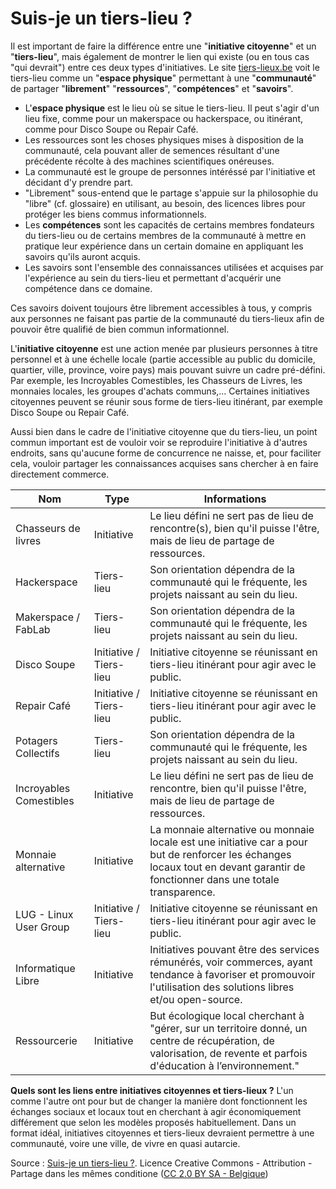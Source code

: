 # Suis-je un tiers-lieu ?

Il est important de faire la différence entre une "**initiative citoyenne**" et un "**tiers-lieu**", mais également de montrer le lien qui existe (ou en tous cas "qui devrait") entre ces deux types d'initiatives. Le site [tiers-lieux.be](http://www.tiers-lieux.be) voit le tiers-lieu comme un "**espace physique**" permettant à une "**communauté**" de partager "**librement**" "**ressources**", "**compétences**" et "**savoirs**".

* L'**espace physique** est le lieu où se situe le tiers-lieu. Il peut s'agir d'un lieu fixe, comme pour un makerspace ou hackerspace, ou itinérant, comme pour Disco Soupe ou Repair Café.
* Les ressources sont les choses physiques mises à disposition de la communauté, cela pouvant aller de semences résultant d'une précédente récolte à des machines scientifiques onéreuses.
* La communauté est le groupe de personnes intéréssé par l'initiative et décidant d'y prendre part.
* "Librement" sous-entend que le partage s'appuie sur la philosophie du "libre" (cf. glossaire) en utilisant, au besoin, des licences libres pour protéger les biens commus informationnels.
* Les **compétences** sont les capacités de certains membres fondateurs du tiers-lieu ou de certains membres de la communauté à mettre en pratique leur expérience dans un certain domaine en appliquant les savoirs qu'ils auront acquis.
* Les savoirs sont l'ensemble des connaissances utilisées et acquises par l'expérience au sein du tiers-lieu et permettant d'acquérir une compétence dans ce domaine.

Ces savoirs doivent toujours être librement accessibles à tous, y compris aux personnes ne faisant pas partie de la communauté du tiers-lieux afin de pouvoir être qualifié de bien commun informationnel.

L'**initiative citoyenne** est une action menée par plusieurs personnes à titre personnel et à une échelle locale (partie accessible au public du domicile, quartier, ville, province, voire pays) mais pouvant suivre un cadre pré-défini. Par exemple, les Incroyables Comestibles, les Chasseurs de Livres, les monnaies locales, les groupes d'achats communs,... Certaines initiatives citoyennes peuvent se réunir sous forme de tiers-lieu itinérant, par exemple Disco Soupe ou Repair Café.

Aussi bien dans le cadre de l'initiative citoyenne que du tiers-lieu, un point commun important est de vouloir voir se reproduire l'initiative à d'autres endroits, sans qu'aucune forme de concurrence ne naisse, et, pour faciliter cela, vouloir partager les connaissances acquises sans chercher à en faire directement commerce.


**Nom** | **Type** | **Informations**
------------ | ------------- | -------------
Chasseurs de livres | Initiative	| Le lieu défini ne sert pas de lieu de rencontre(s), bien qu'il puisse l'être, mais de lieu de partage de ressources.
Hackerspace |	Tiers-lieu |	Son orientation dépendra de la communauté qui le fréquente, les projets naissant au sein du lieu.
Makerspace / FabLab |	Tiers-lieu | Son orientation dépendra de la communauté qui le fréquente, les projets naissant au sein du lieu.
Disco Soupe |	Initiative / Tiers-lieu | Initiative citoyenne se réunissant en tiers-lieu itinérant pour agir avec le public.
Repair Café |	Initiative / Tiers-lieu |	Initiative citoyenne se réunissant en tiers-lieu itinérant pour agir avec le public.
Potagers Collectifs |	Tiers-lieu |	Son orientation dépendra de la communauté qui le fréquente, les projets naissant au sein du lieu.
Incroyables Comestibles |	Initiative |	Le lieu défini ne sert pas de lieu de rencontre, bien qu'il puisse l'être, mais de lieu de partage de ressources.
Monnaie alternative |	Initiative |	La monnaie alternative ou monnaie locale est une initiative car a pour but de renforcer les échanges locaux tout en devant garantir de fonctionner dans une totale transparence.
LUG - Linux User Group |	Initiative / Tiers-lieu | Initiative citoyenne se réunissant en tiers-lieu itinérant pour agir avec le public.
Informatique Libre |	Initiative |	Initiatives pouvant être des services rémunérés, voir commerces, ayant tendance à favoriser et promouvoir l'utilisation des solutions libres et/ou open-source.
Ressourcerie |	Initiative | But écologique local cherchant à "gérer, sur un territoire donné, un centre de récupération, de valorisation, de revente et parfois d'éducation à l’environnement."


**Quels sont les liens entre initiatives citoyennes et tiers-lieux ?** L'un comme l'autre ont pour but de changer la manière dont fonctionnent les échanges sociaux et locaux tout en cherchant à agir économiquement différement que selon les modèles proposés habituellement. Dans un format idéal, initiatives citoyennes et tiers-lieux devraient permettre à une communauté, voire une ville, de vivre en quasi autarcie.

Source : [Suis-je un tiers-lieu ?](http://suisjeuntierslieu.tiers-lieux.be). Licence Creative Commons - Attribution - Partage dans les mêmes conditione ([CC 2.0 BY SA - Belgique](https://creativecommons.org/licenses/by-sa/2.0/be))

